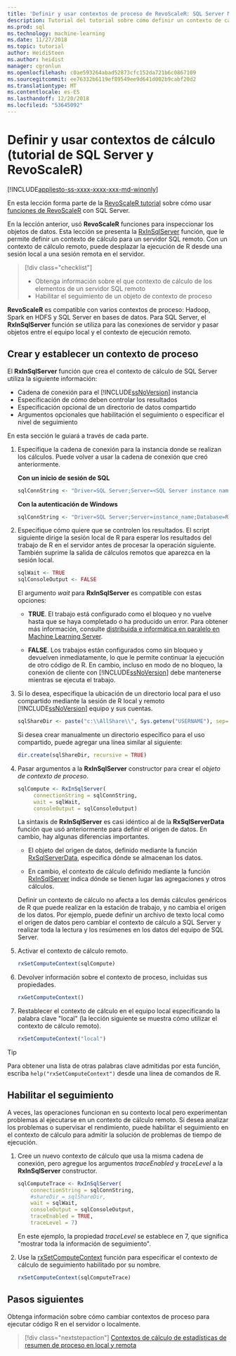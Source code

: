 ```yaml
---
title: 'Definir y usar contextos de proceso de RevoScaleR: SQL Server Machine Learning'
description: Tutorial del tutorial sobre cómo definir un contexto de cálculo usando el lenguaje R en SQL Server.
ms.prod: sql
ms.technology: machine-learning
ms.date: 11/27/2018
ms.topic: tutorial
author: HeidiSteen
ms.author: heidist
manager: cgronlun
ms.openlocfilehash: c0ae593264abad52873cfc152da721b6c0867109
ms.sourcegitcommit: ee76332b6119ef89549ee9d641d002b9cabf20d2
ms.translationtype: MT
ms.contentlocale: es-ES
ms.lasthandoff: 12/20/2018
ms.locfileid: "53645092"
---
```

# <a name="define-and-use-compute-contexts-sql-server-and-revoscaler-tutorial"></a>Definir y usar contextos de cálculo (tutorial de SQL Server y RevoScaleR)
[!INCLUDE[appliesto-ss-xxxx-xxxx-xxx-md-winonly](../../includes/appliesto-ss-xxxx-xxxx-xxx-md-winonly.md)]

En esta lección forma parte de la [RevoScaleR tutorial](deepdive-data-science-deep-dive-using-the-revoscaler-packages.md) sobre cómo usar [funciones de RevoScaleR](https://docs.microsoft.com/machine-learning-server/r-reference/revoscaler/revoscaler) con SQL Server.

En la lección anterior, usó **RevoScaleR** funciones para inspeccionar los objetos de datos. Esta lección se presenta la [RxInSqlServer](https://docs.microsoft.com/machine-learning-server/r-reference/revoscaler/rxinsqlserver) función, que le permite definir un contexto de cálculo para un servidor SQL remoto. Con un contexto de cálculo remoto, puede desplazar la ejecución de R desde una sesión local a una sesión remota en el servidor. 

> [!div class="checklist"]
> * Obtenga información sobre el que contexto de cálculo de los elementos de un servidor SQL remoto
> * Habilitar el seguimiento de un objeto de contexto de proceso

**RevoScaleR** es compatible con varios contextos de proceso: Hadoop, Spark en HDFS y SQL Server en bases de datos. Para SQL Server, el **RxInSqlServer** función se utiliza para las conexiones de servidor y pasar objetos entre el equipo local y el contexto de ejecución remoto.

## <a name="create-and-set-a-compute-context"></a>Crear y establecer un contexto de proceso

El **RxInSqlServer** función que crea el contexto de cálculo de SQL Server utiliza la siguiente información:

+ Cadena de conexión para el [!INCLUDE[ssNoVersion](../../includes/ssnoversion-md.md)] instancia
+ Especificación de cómo deben controlar los resultados
+ Especificación opcional de un directorio de datos compartido
+ Argumentos opcionales que habilitación el seguimiento o especificar el nivel de seguimiento

En esta sección le guiará a través de cada parte.

1. Especifique la cadena de conexión para la instancia donde se realizan los cálculos. Puede volver a usar la cadena de conexión que creó anteriormente.

    **Con un inicio de sesión de SQL**

    ```R
    sqlConnString <- "Driver=SQL Server;Server=<SQL Server instance name>; Database=<database name>;Uid=<SQL user nme>;Pwd=<password>"
      ```

    **Con la autenticación de Windows**

    ```R
    sqlConnString <- "Driver=SQL Server;Server=instance_name;Database=RevoDeepDive;Trusted_Connection=True"
    ```
    
2. Especifique cómo quiere que se controlen los resultados. El script siguiente dirige la sesión local de R para esperar los resultados del trabajo de R en el servidor antes de procesar la operación siguiente. También suprime la salida de cálculos remotos que aparezca en la sesión local.
  
    ```R
    sqlWait <- TRUE
    sqlConsoleOutput <- FALSE
    ```
  
    El argumento *wait* para **RxInSqlServer** es compatible con estas opciones:
  
    -   **TRUE**. El trabajo está configurado como el bloqueo y no vuelve hasta que se haya completado o ha producido un error.  Para obtener más información, consulte [distribuida e informática en paralelo en Machine Learning Server](https://docs.microsoft.com/machine-learning-server/r/how-to-revoscaler-distributed-computing).
  
    -   **FALSE**. Los trabajos están configurados como sin bloqueo y devuelven inmediatamente, lo que le permite continuar la ejecución de otro código de R. En cambio, incluso en modo de no bloqueo, la conexión de cliente con [!INCLUDE[ssNoVersion](../../includes/ssnoversion-md.md)] debe mantenerse mientras se ejecuta el trabajo.

3. Si lo desea, especifique la ubicación de un directorio local para el uso compartido mediante la sesión de R local y remoto [!INCLUDE[ssNoVersion](../../includes/ssnoversion-md.md)] equipo y sus cuentas.

    ```R
    sqlShareDir <- paste("c:\\AllShare\\", Sys.getenv("USERNAME"), sep="")
    ```
    
   Si desea crear manualmente un directorio específico para el uso compartido, puede agregar una línea similar al siguiente:

    ```R
    dir.create(sqlShareDir, recursive = TRUE)
    ```

4. Pasar argumentos a la **RxInSqlServer** constructor para crear el *objeto de contexto de proceso*.

    ```R
    sqlCompute <- RxInSqlServer(  
         connectionString = sqlConnString,
         wait = sqlWait,
         consoleOutput = sqlConsoleOutput)
    ```
    
    La sintaxis de **RxInSqlServer** es casi idéntico al de la **RxSqlServerData** función que usó anteriormente para definir el origen de datos. En cambio, hay algunas diferencias importantes.
      
    - El objeto del origen de datos, definido mediante la función [RxSqlServerData](https://docs.microsoft.com/machine-learning-server/r-reference/revoscaler/rxsqlserverdata), especifica dónde se almacenan los datos.
    
    - En cambio, el contexto de cálculo definido mediante la función [RxInSqlServer](https://docs.microsoft.com/machine-learning-server/r-reference/revoscaler/rxinsqlserver) indica dónde se tienen lugar las agregaciones y otros cálculos.
    
    Definir un contexto de cálculo no afecta a los demás cálculos genéricos de R que puede realizar en la estación de trabajo, y no cambia el origen de los datos. Por ejemplo, puede definir un archivo de texto local como el origen de datos pero cambiar el contexto de cálculo a SQL Server y realizar toda la lectura y los resúmenes en los datos del equipo de SQL Server.

5. Activar el contexto de cálculo remoto.

    ```R
    rxSetComputeContext(sqlCompute)
    ```

6. Devolver información sobre el contexto de proceso, incluidas sus propiedades.

    ```R
    rxGetComputeContext()
    ```

7. Restablecer el contexto de cálculo en el equipo local especificando la palabra clave "local" (la lección siguiente se muestra cómo utilizar el contexto de cálculo remoto).

    ```R
    rxSetComputeContext("local")
    ```

> [!Tip]
> Para obtener una lista de otras palabras clave admitidas por esta función, escriba `help("rxSetComputeContext")` desde una línea de comandos de R.

## <a name="enable-tracing"></a>Habilitar el seguimiento

A veces, las operaciones funcionan en su contexto local pero experimentan problemas al ejecutarse en un contexto de cálculo remoto. Si desea analizar los problemas o supervisar el rendimiento, puede habilitar el seguimiento en el contexto de cálculo para admitir la solución de problemas de tiempo de ejecución.

1. Cree un nuevo contexto de cálculo que usa la misma cadena de conexión, pero agregue los argumentos *traceEnabled* y *traceLevel* a la **RxInSqlServer** constructor.

    ```R
    sqlComputeTrace <- RxInSqlServer(
        connectionString = sqlConnString,
        #shareDir = sqlShareDir,
        wait = sqlWait,
        consoleOutput = sqlConsoleOutput,
        traceEnabled = TRUE,
        traceLevel = 7)
    ```
  
   En este ejemplo, la propiedad *traceLevel* se establece en 7, que significa "mostrar toda la información de seguimiento".

2. Use la [rxSetComputeContext](https://docs.microsoft.com/machine-learning-server/r-reference/revoscaler/rxsetcomputecontext) función para especificar el contexto de cálculo de seguimiento habilitado por su nombre.

    ```R
    rxSetComputeContext(sqlComputeTrace)
    ```

## <a name="next-steps"></a>Pasos siguientes

Obtenga información sobre cómo cambiar contextos de proceso para ejecutar código R en el servidor o localmente.

> [!div class="nextstepaction"]
> [Contextos de cálculo de estadísticas de resumen de proceso en local y remota](../../advanced-analytics/tutorials/deepdive-create-and-run-r-scripts.md)
